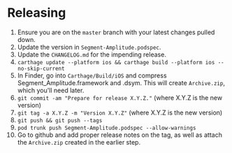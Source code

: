 Releasing
=========

 1. Ensure you are on the `master` branch with your latest changes pulled down.
 2. Update the version in `Segment-Amplitude.podspec`.
 3. Update the `CHANGELOG.md` for the impending release.
 4. `carthage update --platform ios && carthage build --platform ios --no-skip-current`
 5. In Finder, go into `Carthage/Build/iOS` and compress Segment_Amplitude.framework and .dsym.
     This will create `Archive.zip`, which you'll need later.
 6. `git commit -am "Prepare for release X.Y.Z."` (where X.Y.Z is the new version)
 7. `git tag -a X.Y.Z -m "Version X.Y.Z"` (where X.Y.Z is the new version)
 8. `git push && git push --tags`
 9. `pod trunk push Segment-Amplitude.podspec --allow-warnings`
 10. Go to github and add proper release notes on the tag, as well as attach the 
       `Archive.zip` created in the earlier step.
